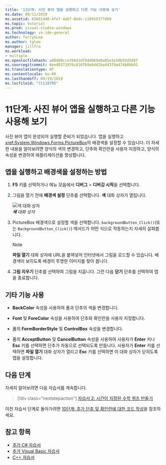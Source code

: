 ```yaml
---
title: '11단계: 사진 뷰어 앱을 실행하고 다른 기능 사용해 보기'
ms.date: 09/11/2019
ms.assetid: 656614d0-4fe7-4a67-8edc-c10919377d09
ms.topic: tutorial
ms.prod: visual-studio-windows
ms.technology: vs-ide-general
author: TerryGLee
ms.author: tglee
manager: jillfra
ms.workload:
- multiple
ms.openlocfilehash: ad0489cce76642df0dd069e0a05e1e50b55d5d8f
ms.sourcegitcommit: 6eed0372976c0167b9a6d42ba443f9a474b8bb91
ms.translationtype: HT
ms.contentlocale: ko-KR
ms.lasthandoff: 09/19/2019
ms.locfileid: "71118795"
---
```

# <a name="step-11-run-your-picture-viewer-app-and-try-other-features"></a>11단계: 사진 뷰어 앱을 실행하고 다른 기능 사용해 보기

사진 뷰어 앱이 완성되어 실행할 준비가 되었습니다. 앱을 실행하고 <xref:System.Windows.Forms.PictureBox>의 배경색을 설정할 수 있습니다. 더 자세한 내용을 알아보려면 양식의 색의 변경하고, 단추와 확인란을 사용자 지정하고, 양식의 속성을 변경하여 애플리케이션을 향상합니다.

## <a name="how-to-run-your-app-and-set-the-background-color"></a>앱을 실행하고 배경색을 설정하는 방법

1. **F5** 키를 선택하거나 메뉴 모음에서 **디버그** > **디버깅 시작**을 선택합니다.

1. 그림을 열기 전에 **배경색 설정** 단추를 선택합니다. **색** 대화 상자가 열립니다.

     ![색 대화 상자](../ide/media/express_colordialog.png)<br/>
***색*** *대화 상자*

1. PictureBox 배경색으로 설정할 색을 선택합니다. `backgroundButton_Click()`(또는 `BackgroundButton_Click()`) 메서드가 어떤 식으로 작동하는지 자세히 살펴봅니다.

    > [!NOTE]
    > **파일 열기** 대화 상자에 URL을 붙여넣어 인터넷에서 그림을 로드할 수 있습니다. 배경색이 보이도록 배경이 투명한 이미지를 찾아 봅니다.

1. **그림 지우기** 단추를 선택하여 그림을 지웁니다. 그런 다음 **닫기** 단추를 선택하여 앱을 종료합니다.

## <a name="try-other-features"></a>기타 기능 사용

* **BackColor** 속성을 사용하여 폼과 단추의 색을 변경합니다.

* **Font** 및 **ForeColor** 속성을 사용하여 단추와 확인란을 사용자 지정합니다.

* 폼의 **FormBorderStyle** 및 **ControlBox** 속성을 변경합니다.

* 폼의 **AcceptButton** 및 **CancelButton** 속성을 사용하여 사용자가 **Enter** 키나 **Esc** 키를 선택하면 단추가 자동으로 선택되도록 만듭니다. 사용자가 **Enter** 키를 선택하면 **파일 열기** 대화 상자가 열리고 **Esc** 키를 선택하면 이 대화 상자가 닫히도록 앱을 설정합니다.

## <a name="next-steps"></a>다음 단계

자세히 알아보려면 다음 자습서를 계속합니다.

> [!div class="nextstepaction"]
> [자습서 2: 시간이 지정된 수학 퀴즈 만들기](../ide/tutorial-2-create-a-timed-math-quiz.md)

이전 자습서 단계로 돌아가려면 [10단계: 추가 단추 및 확인란에 대한 코드 작성](../ide/step-10-write-code-for-additional-buttons-and-a-check-box.md)을 참조하세요.

## <a name="see-also"></a>참고 항목

* [추가 C# 자습서](/visualstudio/get-started/csharp/)
* [추가 Visual Basic 자습서](/visualstudio/get-started/visual-basic/)
* [C++ 자습서](/cpp/get-started/tutorial-console-cpp)

